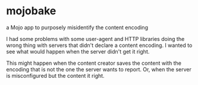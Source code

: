 # mojobake
a Mojo app to purposely misidentify the content encoding

I had some problems with some user-agent and HTTP libraries doing the wrong
thing with servers that didn't declare a content encoding. I wanted to see
what would happen when the server didn't get it right.

This might happen when the content creator saves the content with the 
encoding that is not the one the server wants to report. Or, when the
server is misconfigured but the content it right.
